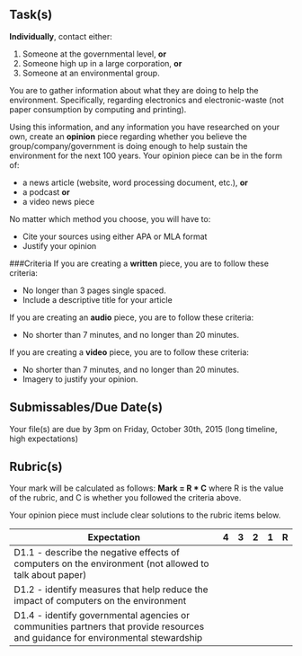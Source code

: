Task(s)
-------
__Individually__, contact either: 

1. Someone at the governmental level, __or__
2. Someone high up in a large corporation, __or__
3. Someone at an environmental group.

You are to gather information about what they are doing to help the environment.  Specifically, regarding electronics and electronic-waste (not paper consumption by computing and printing).  

Using this information, and any information you have researched on your own, create an __opinion__ piece regarding whether you believe the group/company/government is doing enough to help sustain the environment for the next 100 years.  Your opinion piece can be in the form of:

  * a news article (website, word processing document, etc.), __or__
  * a podcast __or__
  * a video news piece

No matter which method you choose, you will have to:

* Cite your sources using either APA or MLA format
* Justify your opinion
 

###Criteria
If you are creating a __written__ piece, you are to follow these criteria:

* No longer than 3 pages single spaced.  
* Include a descriptive title for your article

If you are creating an __audio__ piece, you are to follow these criteria:

* No shorter than 7 minutes, and no longer than 20 minutes.

If you are creating a __video__ piece, you are to follow these criteria:

* No shorter than 7 minutes, and no longer than 20 minutes.
* Imagery to justify your opinion. 



Submissables/Due Date(s)
------------------
Your file(s) are due by 3pm on Friday, October 30th, 2015 (long timeline, high expectations)


Rubric(s)
------------------

Your mark will be calculated as follows: __Mark = R * C__ where R is the value of the rubric, and C is whether you followed the criteria above. 

Your opinion piece must include clear solutions to the rubric items below.

| Expectation | 4 | 3 | 2 | 1 | R |
| ----- | --- | --- | --- | --- | --- |
| D1.1 - describe the negative effects of computers on the environment (not allowed to talk about paper) | | | | | |
| D1.2 - identify measures that help reduce the impact of computers on the environment | | | | | |
| D1.4 - identify governmental agencies or communities partners that provide resources and guidance for environmental stewardship | | | | | |